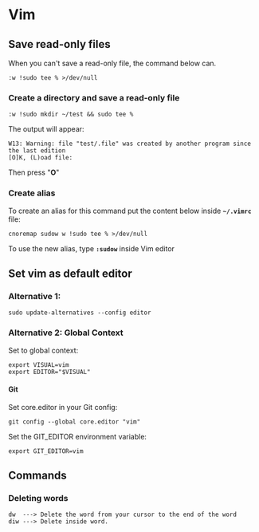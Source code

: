 # Vim

## Save read-only files

When you can't save a read-only file, the command below can.

```
:w !sudo tee % >/dev/null
```

### Create a directory and save a read-only file

```
:w !sudo mkdir ~/test && sudo tee %
```

The output will appear:

```
W13: Warning: file "test/.file" was created by another program since the last edition
[O]K, (L)oad file:
```

Then press "**O**"

### Create alias

To create an alias for this command put the content below inside **`~/.vimrc`** file:

```
cnoremap sudow w !sudo tee % >/dev/null
```

To use the new alias, type **`:sudow`** inside Vim editor

## Set vim as default editor

### Alternative 1:&#x20;

```
sudo update-alternatives --config editor
```

### Alternative 2: Global Context

Set to global context:

```
export VISUAL=vim
export EDITOR="$VISUAL"
```

#### Git

Set core.editor in your Git config:

```
git config --global core.editor "vim"
```

Set the GIT\_EDITOR environment variable:

```
export GIT_EDITOR=vim
```

## Commands

### Deleting words

```
dw  ---> Delete the word from your cursor to the end of the word
diw ---> Delete inside word.
```
